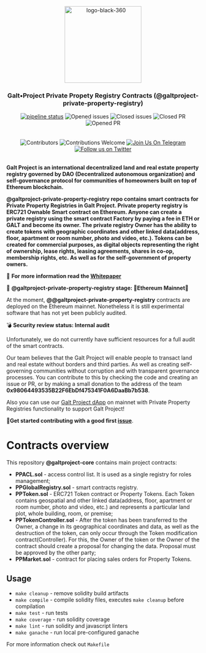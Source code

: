 <p align="center"> <img src="https://github.com/galtproject/galtproject-docs/blob/master/images/logo-black-1.png" alt="logo-black-360" width="200"/></p>

<h3 align="center">Galt•Project Private Propety Registry Contracts (@galtproject-private-property-registry)</h3>
<div align="center">
</div>

<div align="center">
<a href="https://github.com/galtproject/galtproject-private-property-registry/actions" targe="_blank"><img alt="pipeline status" src="https://github.com/galtproject/galtproject-private-property-registry/workflows/CI/badge.svg" /></a>
<img src="https://img.shields.io/github/issues-raw/galtproject/galtproject-private-property-registry.svg?color=green&style=flat-square" alt="Opened issues"/>
<img src="https://img.shields.io/github/issues-closed-raw/galtproject/galtproject-private-property-registry.svg?color=blue&style=flat-square" alt="Closed issues" />
<img src="https://img.shields.io/github/issues-pr-closed/galtproject/galtproject-private-property-registry.svg?color=green&style=flat-square" alt="Closed PR"/>
<img src="https://img.shields.io/github/issues-pr-raw/galtproject/galtproject-private-property-registry.svg?color=green&style=flat-square" alt="Opened PR"/>
</div>
<br/>
<br/>
<div align="center">
  <img src="https://img.shields.io/github/contributors/galtproject/galtproject-private-property-registry?style=flat-square" alt="Сontributors" />
  <img src="https://img.shields.io/badge/contributions-welcome-orange.svg?style=flat-square" alt="Contributions Welcome" />
  <a href="https://t.me/galtproject"><img src="https://img.shields.io/badge/Join%20Us%20On-Telegram-2599D2.svg?style=flat-square" alt="Join Us On Telegram" /></a>
  <a href="https://twitter.com/galtproject"><img src="https://img.shields.io/twitter/follow/galtproject?label=Follow&style=social" alt="Follow us on Twitter" /></a>
</div>
<br/>

**Galt Project is an international decentralized land and real estate property registry governed by DAO (Decentralized autonomous organization) and self-governance protocol for communities of homeowners built on top of Ethereum blockchain.**

**@galtproject-private-property-registry repo contains smart contracts for Private Property Registries in Galt Project. Private property registry is ERC721 Ownable Smart contract on Ethereum. Anyone can create a private registry using the smart contract Factory by paying a fee in ETH or GALT and become its owner. The private registry Owner has the ability to create tokens with geographic coordinates and other linked data(address, floor, apartment or room number, photo and video, etc.). Tokens can be created for commercial purposes, as digital objects representing the right of ownership, lease rights, leasing agreements, shares in co-op, membership rights, etc. As well as for the self-government of property owners.**

:page_with_curl: **For more information read the [Whitepaper](https://github.com/galtproject/galtproject-docs/blob/master/en/Whitepaper.md)**

:construction: **@galtproject-private-property-registry stage: :tada:Ethereum Mainnet:tada:**

At the moment, **@@galtproject-private-property-registry** contracts are deployed on the Ethereum mainnet. Nonetheless
it is still experimental software that has not yet been publicly audited.

:bomb: **Security review status: Internal audit**

Unfortunately, we do not currently have sufficient resources for a full audit of the smart contracts. 

Our team believes that the Galt Project will enable people to transact land and real estate without borders and third parties. As well as creating self-governing communities without corruption and with transparent governance processes. 
You can contribute to this by checking the code and creating an issue or PR, or by making a small donation to the address of the team **0x98064493535B22F6EbDf475341F0A6DaaBb7b538**.

Also you can use our [Galt Project dApp](https://app.galtproject.io/) on mainnet with Private Property Registries functionality to support Galt Project!

:memo:**Get started contributing with a good first [issue](https://github.com/galtproject/galtproject-core/issues)**.

# Contracts overview
This repository **@galtproject-core** contains main project contracts:

- **PPACL.sol**  - access control list. It is used as a single registry for roles management;
- **PPGlobalRegistry.sol** - smart contracts registry.
- **PPToken.sol** - ERC721 Token contract or Property Tokens. Each Token contains geospatial and other linked data(address, floor, apartment or room number, photo and video, etc.) and represents a particular land plot, whole building, room, or premise;
- **PPTokenController.sol** -  After the token has been transferred to the Owner, a change in its geographical coordinates and data, as well as the destruction of the token, can only occur through the Token modification contract(Controller). For this, the Owner of the token or the Owner of the contract should create a proposal for changing the data. Proposal must be approved by the other party;
- **PPMarket.sol** - contract for placing sales orders for Property Tokens.

## Usage

* `make cleanup` - remove solidity build artifacts
* `make compile` - compile solidity files, executes `make cleanup` before compilation
* `make test` - run tests
* `make coverage` - run solidity coverage
* `make lint` - run solidity and javascript linters
* `make ganache` - run local pre-configured ganache

For more information check out `Makefile`
